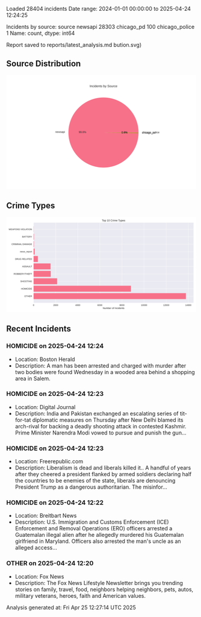 
Loaded 28404 incidents
Date range: 2024-01-01 00:00:00 to 2025-04-24 12:24:25

Incidents by source:
source
newsapi           28303
chicago_pd          100
chicago_police        1
Name: count, dtype: int64

Report saved to reports/latest_analysis.md
bution.svg)

## Source Distribution
![Source Distribution](images/source_distribution.svg)

## Crime Types
![Crime Types](images/crime_types.svg)

## Recent Incidents

### HOMICIDE on 2025-04-24 12:24
- Location: Boston Herald
- Description: A man has been arrested and charged with murder after two bodies were found Wednesday in a wooded area behind a shopping area in Salem.


### HOMICIDE on 2025-04-24 12:23
- Location: Digital Journal
- Description: India and Pakistan exchanged an escalating series of tit-for-tat diplomatic measures on Thursday after New Delhi blamed its arch-rival for backing a deadly shooting attack in contested Kashmir.   Prime Minister Narendra Modi vowed to pursue and punish the gun…


### HOMICIDE on 2025-04-24 12:23
- Location: Freerepublic.com
- Description: Liberalism is dead and liberals killed it.. A handful of years after they cheered a president flanked by armed soldiers declaring half the countries to be enemies of the state, liberals are denouncing President Trump as a dangerous authoritarian. The misinfor…


### HOMICIDE on 2025-04-24 12:22
- Location: Breitbart News
- Description: U.S. Immigration and Customs Enforcement (ICE) Enforcement and Removal Operations (ERO) officers arrested a Guatemalan illegal alien after he allegedly murdered his Guatemalan girlfriend in Maryland. Officers also arrested the man's uncle as an alleged access…


### OTHER on 2025-04-24 12:20
- Location: Fox News
- Description: The Fox News Lifestyle Newsletter brings you trending stories on family, travel, food, neighbors helping neighbors, pets, autos, military veterans, heroes, faith and American values.

Analysis generated at: Fri Apr 25 12:27:14 UTC 2025
